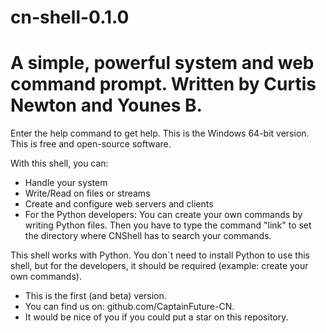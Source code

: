 # cn-shell-0.1.0
# A simple, powerful system and web command prompt. Written by Curtis Newton and Younes B.
Enter the help command to get help.
This is the Windows 64-bit version.
This is free and open-source software.

With this shell, you can:
- Handle your system
- Write/Read on files or streams
- Create and configure web servers and clients
- For the Python developers: You can create your own commands by writing Python files. Then you have to type the command
"link" to set the directory where CNShell has to search your commands.

This shell works with Python. You don´t need to install Python to use this shell, but for the developers, it should be required
(example: create your own commands).

- This is the first (and beta) version.
- You can find us on: github.com/CaptainFuture-CN.
- It would be nice of you if you could put a star on this repository.
